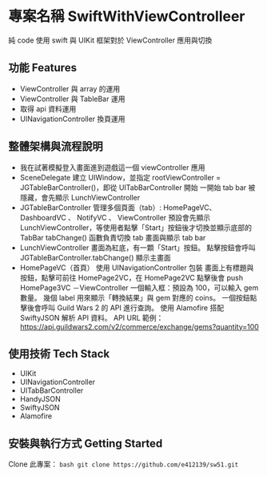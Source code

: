 # 專案名稱 SwiftWithViewControlleer

純 code 使用 swift 與 UIKit 框架對於 ViewController 應用與切換

## 功能 Features

- ViewController 與 array 的運用
- ViewController 與 TableBar 運用
- 取得 api 資料運用
- UINavigationController 換頁運用

## 整體架構與流程說明
- 我在試著模擬登入畫面進到遊戲這一個 viewController 應用
- SceneDelegate
  建立 UIWindow，並指定 rootViewController = JGTableBarController()，即從 UITabBarController 開始
  一開始 tab bar 被隱藏，會先顯示 LunchViewController
- JGTableBarController
  管理多個頁面（tab）: HomePageVC、DashboardVC 、 NotifyVC 、 ViewController
  預設會先顯示 LunchViewController，等使用者點擊「Start」按鈕後才切換並顯示底部的 TabBar
  tabChange() 函數負責切換 tab 畫面與顯示 tab bar
- LunchViewController
  畫面為紅底，有一顆「Start」按鈕。
  點擊按鈕會呼叫 JGTableBarController.tabChange() 顯示主畫面
- HomePageVC（首頁）
  使用 UINavigationController 包裝 
  畫面上有標題與按鈕，點擊可前往 HomePage2VC，在 HomePage2VC 點擊後會 push HomePage3VC
－ViewController
  一個輸入框：預設為 100，可以輸入 gem 數量。
  幾個 label 用來顯示「轉換結果」與 gem 對應的 coins。
  一個按鈕點擊後會呼叫 Guild Wars 2 的 API 進行查詢。
  使用 Alamofire 搭配 SwiftyJSON 解析 API 資料。
  API URL 範例：
  https://api.guildwars2.com/v2/commerce/exchange/gems?quantity=100 

## 使用技術 Tech Stack

- UIKit
- UINavigationController
- UITabBarController
- HandyJSON
- SwiftyJSON
- Alamofire

## 安裝與執行方式 Getting Started
Clone 此專案：
    ```bash
    git clone https://github.com/e412139/sw51.git
    ```

